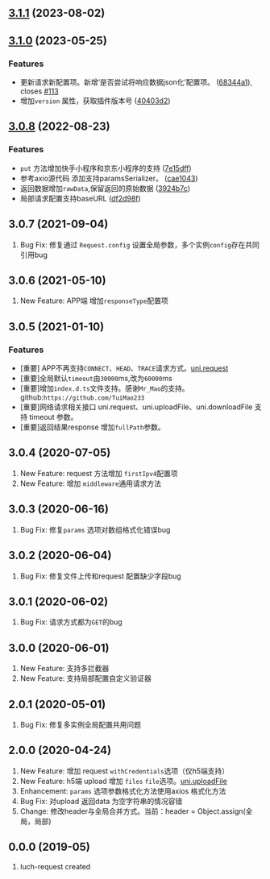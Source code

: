 ## [3.1.1](https://github.com/lei-mu/luch-request/compare/3.1.0-alpha.0...3.1.1) (2023-08-02)




## [3.1.0](https://github.com/lei-mu/luch-request/compare/3.0.8...3.1.0) (2023-05-25)


### Features

* 更新请求新配置项。新增‘是否尝试将响应数据json化’配置项。 ([68344a1](https://github.com/lei-mu/luch-request/commit/68344a1d9dcbf586d4a0aff37d02aa0bb27ff45c)), closes [#113](https://github.com/lei-mu/luch-request/issues/113)
* 增加`version` 属性，获取插件版本号 ([40403d2](https://github.com/lei-mu/luch-request/commit/40403d2ef57dead0f577a384ac686cc7dcc772da))




## [3.0.8](https://github.com/lei-mu/luch-request/compare/3.0.7...3.0.8) (2022-08-23)


### Features

* `put` 方法增加快手小程序和京东小程序的支持 ([7e15dff](https://github.com/lei-mu/luch-request/commit/7e15dff0ac343ccbd6a298c7c9ae8ef0e2148eb9))
* 参考axio源代码 添加支持paramsSerializer。 ([cae1043](https://github.com/lei-mu/luch-request/commit/cae10430dc7222d85e0cadb13512898d66998547))
* 返回数据增加`rawData`,保留返回的原始数据 ([3924b7c](https://github.com/lei-mu/luch-request/commit/3924b7c3ea444526be436a31f9e7d5623749580b))
* 局部请求配置支持baseURL ([df2d98f](https://github.com/lei-mu/luch-request/commit/df2d98fc063f356ffd525158e9cd47d7eb24f68f))




## 3.0.7 (2021-09-04)

1. Bug Fix: 修复通过 `Request.config` 设置全局参数，多个实例`config`存在共同引用bug


## 3.0.6 (2021-05-10)

1. New Feature: APP端 增加`responseType`配置项

## 3.0.5 (2021-01-10)
### Features

* [重要] APP不再支持`CONNECT`、`HEAD`、`TRACE`请求方式。[uni.request](https://uniapp.dcloud.io/api/request/request)
* [重要]全局默认`timeout`由`30000`ms,改为`60000`ms 
* [重要]增加`index.d.ts`文件支持。感谢`Mr_Mao`的支持。github:`https://github.com/TuiMao233` 
* [重要]网络请求相关接口 uni.request、uni.uploadFile、uni.downloadFile 支持 timeout 参数。 
* [重要]返回结果response 增加`fullPath`参数。 

## 3.0.4 (2020-07-05)

1. New Feature: request 方法增加 ` firstIpv4 `配置项  
1. New Feature: 增加 ` middleware `通用请求方法

## 3.0.3 (2020-06-16)

1. Bug Fix: 修复` params ` 选项对数组格式化错误bug

## 3.0.2 (2020-06-04)

1. Bug Fix: 修复文件上传和request 配置缺少字段bug 

## 3.0.1 (2020-06-02)

1. Bug Fix: 请求方式都为` GET `的bug

## 3.0.0 (2020-06-01)

1. New Feature: 支持多拦截器
1. New Feature: 支持局部配置自定义验证器

## 2.0.1 (2020-05-01)

1. Bug Fix: 修复多实例全局配置共用问题

## 2.0.0 (2020-04-24)

1. New Feature: 增加 request ` withCredentials `选项（仅h5端支持）
1. New Feature: h5端 upload 增加 ` files ` ` file `选项。[uni.uploadFile](https://uniapp.dcloud.io/api/request/network-file?id=uploadfile "uni.uploadFile")
1. Enhancement: ` params ` 选项参数格式化方法使用axios 格式化方法
1. Bug Fix: 对upload 返回data 为空字符串的情况容错
1. Change: 修改header与全局合并方式。当前：header = Object.assign(全局，局部)

## 0.0.0 (2019-05)

1. luch-request created


